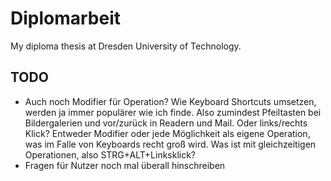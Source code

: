 # Diplomarbeit

My diploma thesis at Dresden University of Technology.

## TODO

* Auch noch Modifier für Operation? Wie Keyboard Shortcuts umsetzen, werden ja immer populärer wie ich finde. Also zumindest Pfeiltasten bei Bildergalerien und vor/zurück in Readern und Mail. Oder links/rechts Klick? Entweder Modifier oder jede Möglichkeit als eigene Operation, was im Falle von Keyboards recht groß wird. Was ist mit gleichzeitigen Operationen, also STRG+ALT+Linksklick?
* Fragen für Nutzer noch mal überall hinschreiben	